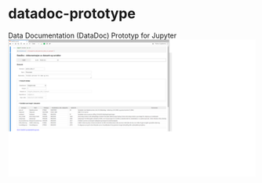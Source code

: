 # datadoc-prototype
Data Documentation (DataDoc) Prototyp for Jupyter
![DataDoc](./doc/DataDoc_prototype_001.png)
